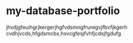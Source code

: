 # my-database-portfolio
jhvdjgfeuihgrjkergerjhgfvdsmngfruregvjfbvfjkgerh
cvdhjvcds,hfgdsmcbx,hsvcgfesjfvhfjcdsjfgdufg
